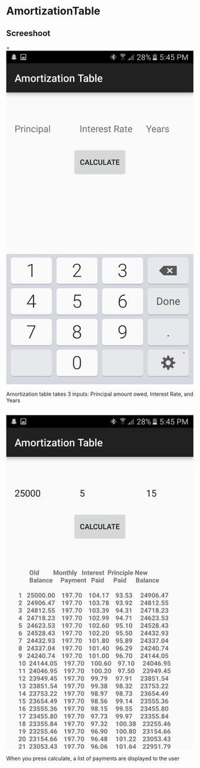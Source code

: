 # AmortizationTable
<h2> Screeshoot </h2>=
<img src="Amort1.png" width="500px">
<p> Amortization table takes 3 inputs: Principal amount owed, Interest Rate, and Years </p>
<br/>
<img src="Amort2.png" width="500px">
<p> When you press calculate, a list of payments are displayed to the user </p>
